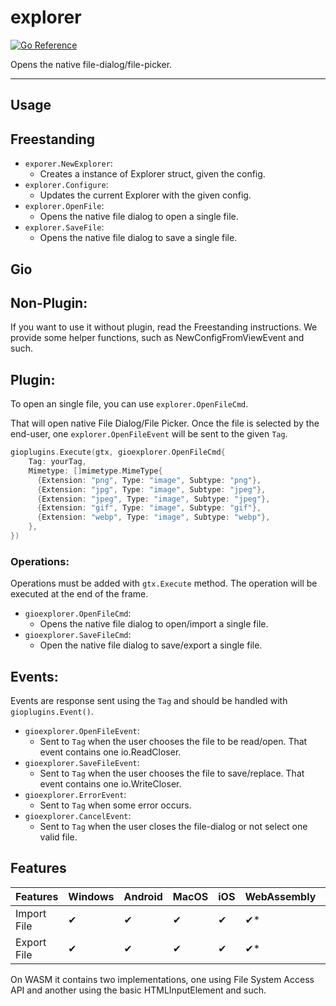 # explorer

[![Go Reference](https://pkg.go.dev/badge/github.com/gio-plugins/gio-plugin/explorer.svg)](https://pkg.go.dev/github.com/gio-plugins/gio-plugin/explorer)

Opens the native file-dialog/file-picker.

--------------

## Usage

## Freestanding

- `exporer.NewExplorer`:
  - Creates a instance of Explorer struct, given the config.
- `explorer.Configure`:
  - Updates the current Explorer with the given config.
- `explorer.OpenFile`:
  - Opens the native file dialog to open a single file.
- `explorer.SaveFile`:
  - Opens the native file dialog to save a single file.

## Gio

## Non-Plugin:

If you want to use it without plugin, read the Freestanding instructions. We provide some helper functions, such as NewConfigFromViewEvent and such.

## Plugin:

To open an single file, you can use `explorer.OpenFileCmd`.

That will open native File Dialog/File Picker. Once the file is selected by the end-user,
one `explorer.OpenFileEvent` will be sent to the given `Tag`. 

```go
gioplugins.Execute(gtx, gioexplorer.OpenFileCmd{
    Tag: yourTag, 
    Mimetype: []mimetype.MimeType{
      {Extension: "png", Type: "image", Subtype: "png"},
      {Extension: "jpg", Type: "image", Subtype: "jpeg"},
      {Extension: "jpeg", Type: "image", Subtype: "jpeg"},
      {Extension: "gif", Type: "image", Subtype: "gif"},
      {Extension: "webp", Type: "image", Subtype: "webp"},
    },
})
```

### Operations:

Operations must be added with `gtx.Execute` method. The operation will be executed at the end of the frame.

- `gioexplorer.OpenFileCmd`:
  - Opens the native file dialog to open/import a single file.
- `gioexplorer.SaveFileCmd`:
  - Open the native file dialog to save/export a single file.

## Events:

Events are response sent using the `Tag` and should be handled with `gioplugins.Event()`.

- `gioexplorer.OpenFileEvent`:
  - Sent to `Tag` when the user chooses the file to be read/open. That event contains one io.ReadCloser.
- `gioexplorer.SaveFileEvent`:
  - Sent to `Tag` when the user chooses the file to save/replace. That event contains one io.WriteCloser.
- `gioexplorer.ErrorEvent`:
  - Sent to `Tag` when some error occurs.
- `gioexplorer.CancelEvent`: 
  - Sent to `Tag` when the user closes the file-dialog or not select one valid file.

## Features

| Features | Windows | Android | MacOS | iOS | WebAssembly | FreeBSD |  Linux |
| -- | -- | -- | -- | -- | -- |  -- |  -- |
| Import File |✔|✔|✔|✔|✔*|❌|❌|
| Export File |✔|✔|✔|✔|✔*|❌|❌|

On WASM it contains two implementations, one using File System Access API and another
using the basic HTMLInputElement and such.